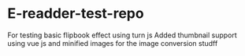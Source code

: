 # E-readder-test-repo
For testing basic flipbook effect using turn js
Added thumbnail support using vue js and minified images for the image conversion studff
